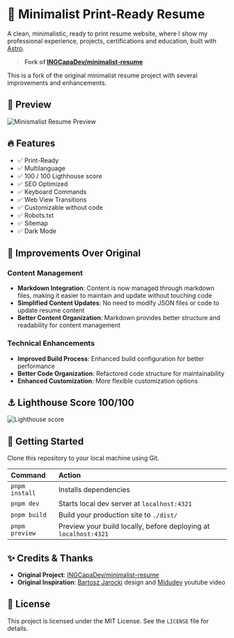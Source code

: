 
# 🚀 Minimalist Print-Ready Resume 

A clean, minimalistic, ready to print resume website, where I show my professional experience, projects, certifications and education, built with [Astro](https://astro.build/).

> **Fork of [INGCapaDev/minimalist-resume](https://github.com/INGCapaDev/minimalist-resume)**

This is a fork of the original minimalist resume project with several improvements and enhancements.

## 🥃 Preview

![Minismalist Resume Preview](https://github.com/INGCapaDev/minimalist-resume/assets/114124075/7dce18f0-864a-47bf-9f81-e5df738f5d0f)

## 🔥 Features

- ✅ Print-Ready
- ✅ Multilanguage
- ✅ 100 / 100 Ligthhouse score
- ✅ SEO Optimized
- ✅ Keyboard Commands
- ✅ Web View Transitions
- ✅ Customizable without code
- ✅ Robots.txt
- ✅ Sitemap
- ✅ Dark Mode

## 🚀 Improvements Over Original

### Content Management
- **Markdown Integration**: Content is now managed through markdown files, making it easier to maintain and update without touching code
- **Simplified Content Updates**: No need to modify JSON files or code to update resume content
- **Better Content Organization**: Markdown provides better structure and readability for content management

### Technical Enhancements
- **Improved Build Process**: Enhanced build configuration for better performance
- **Better Code Organization**: Refactored code structure for maintainability
- **Enhanced Customization**: More flexible customization options

## ⚓ Lighthouse Score 100/100

![Lighthouse score](https://github.com/INGCapaDev/minimalist-resume/assets/114124075/52fc59c6-4c13-421f-bbc4-2687a160b6b3)

## 🚀 Getting Started

Clone this repository to your local machine using Git.

| Command        | Action                                       |
| :------------- | :------------------------------------------- |
| `pnpm install` | Installs dependencies                        |
| `pnpm dev`     | Starts local dev server at `localhost:4321`  |
| `pnpm build`   | Build your production site to `./dist/`      |
| `pnpm preview` | Preview your build locally, before deploying at `localhost:4321` |

## ✨ Credits & Thanks

- **Original Project**: [INGCapaDev/minimalist-resume](https://github.com/INGCapaDev/minimalist-resume)
- **Original Inspiration**: [Bartosz Jarocki](https://github.com/BartoszJarocki) design and [Midudev](https://github.com/midudev) youtube video
 
## 📃 License

This project is licensed under the MIT License. See the `LICENSE` file for details.
